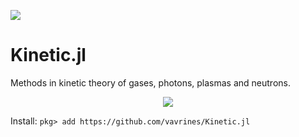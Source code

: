 ![](https://travis-ci.com/vavrines/Kinetic.jl.svg?branch=master)

# Kinetic.jl

Methods in kinetic theory of gases, photons, plasmas and neutrons.

<p align="center">
  <img src="https://github.com/tbxiao/tbxiao.github.io/blob/master/img/kinetic.gif">
</p>

Install:
`pkg> add https://github.com/vavrines/Kinetic.jl`
